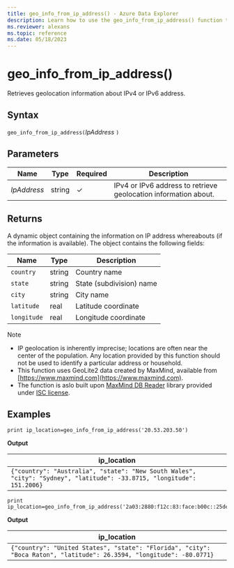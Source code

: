 ```yaml
---
title: geo_info_from_ip_address() - Azure Data Explorer
description: Learn how to use the geo_info_from_ip_address() function to retrieve geolocation information about IPv4 or IPv6 address.
ms.reviewer: alexans
ms.topic: reference
ms.date: 05/18/2023
---
```

# geo_info_from_ip_address()

Retrieves geolocation information about IPv4 or IPv6 address.

## Syntax

`geo_info_from_ip_address(`*IpAddress* `)`

## Parameters

| Name | Type | Required | Description |
|--|--|--|--|
| *IpAddress*| string | &check; | IPv4 or IPv6 address to retrieve geolocation information about.|

## Returns

A dynamic object containing the information on IP address whereabouts (if the information is available). The object contains the following fields:

|Name| Type | Description|
|--|--|--|
|`country`|string|Country name|
|`state`|string|State (subdivision) name|
|`city`|string|City name|
|`latitude`|real|Latitude coordinate|
|`longitude`|real|Longitude coordinate|

> [!NOTE]
>
> * IP geolocation is inherently imprecise; locations are often near the center of the population. Any location provided by this function should not be used to identify a particular address or household.
> * This function uses GeoLite2 data created by MaxMind, available from [https://www.maxmind.com](https://www.maxmind.com).
> * The function is aslo built upon [MaxMind DB Reader](https://github.com/oschwald/maxminddb-rust) library provided under [ISC license](https://github.com/oschwald/maxminddb-rust/blob/main/LICENSE).


## Examples


```kusto
print ip_location=geo_info_from_ip_address('20.53.203.50')
```

**Output**

|ip_location|
|--|
|`{"country": "Australia", "state": "New South Wales", "city": "Sydney", "latitude": -33.8715, "longitude": 151.2006}`|


```kusto
print ip_location=geo_info_from_ip_address('2a03:2880:f12c:83:face:b00c::25de')
```

**Output**

|ip_location|
|--|
|`{"country": "United States", "state": "Florida", "city": "Boca Raton", "latitude": 26.3594, "longitude": -80.0771}`|
